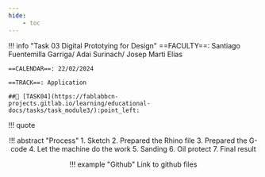 ```yaml
---
hide:
    - toc
---
```





!!! info "Task 03 Digital Prototying for Design"
    ==FACULTY==: Santiago Fuentemilla Garriga/ Adai Surinach/ Josep Marti Elias
    
    ==CALENDAR==: 22/02/2024 

    ==TRACK==: Application

    ##🤖 [TASK04](https://fablabbcn-projects.gitlab.io/learning/educational-docs/tasks/task_module3/):point_left:

!!! quote 
    <center>


!!! abstract "Process"
    1. Sketch 
    2. Prepared the Rhino file
    3. Prepared the G-code
    4. Let the machine do the work
    5. Sanding
    6. Oil protect
    7. Final result

!!! example "Github"
    Link to github files